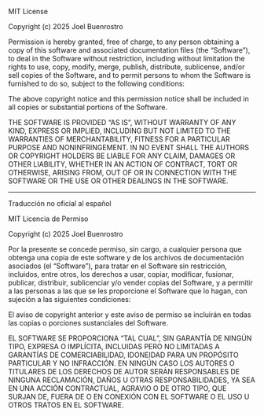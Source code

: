 MIT License

Copyright (c) 2025 Joel Buenrostro

Permission is hereby granted, free of charge, to any person obtaining a copy
of this software and associated documentation files (the “Software”), to deal
in the Software without restriction, including without limitation the rights
to use, copy, modify, merge, publish, distribute, sublicense, and/or sell
copies of the Software, and to permit persons to whom the Software is
furnished to do so, subject to the following conditions:

The above copyright notice and this permission notice shall be included in all
copies or substantial portions of the Software.

THE SOFTWARE IS PROVIDED “AS IS”, WITHOUT WARRANTY OF ANY KIND, EXPRESS OR
IMPLIED, INCLUDING BUT NOT LIMITED TO THE WARRANTIES OF MERCHANTABILITY,
FITNESS FOR A PARTICULAR PURPOSE AND NONINFRINGEMENT. IN NO EVENT SHALL THE
AUTHORS OR COPYRIGHT HOLDERS BE LIABLE FOR ANY CLAIM, DAMAGES OR OTHER
LIABILITY, WHETHER IN AN ACTION OF CONTRACT, TORT OR OTHERWISE, ARISING FROM,
OUT OF OR IN CONNECTION WITH THE SOFTWARE OR THE USE OR OTHER DEALINGS IN THE
SOFTWARE.

---

Traducción no oficial al español

MIT Licencia de Permiso

Copyright (c) 2025 Joel Buenrostro

Por la presente se concede permiso, sin cargo, a cualquier persona que obtenga una copia
de este software y de los archivos de documentación asociados (el “Software”), para
tratar en el Software sin restricción, incluidos, entre otros, los derechos a usar,
copiar, modificar, fusionar, publicar, distribuir, sublicenciar y/o vender copias del
Software, y a permitir a las personas a las que se les proporcione el Software que lo
hagan, con sujeción a las siguientes condiciones:

El aviso de copyright anterior y este aviso de permiso se incluirán en todas las copias o
porciones sustanciales del Software.

EL SOFTWARE SE PROPORCIONA “TAL CUAL”, SIN GARANTÍA DE NINGÚN TIPO, EXPRESA O IMPLÍCITA,
INCLUIDAS PERO NO LIMITADAS A GARANTÍAS DE COMERCIABILIDAD, IDONEIDAD PARA UN PROPÓSITO
PARTICULAR Y NO INFRACCIÓN. EN NINGÚN CASO LOS AUTORES O TITULARES DE LOS DERECHOS DE AUTOR
SERÁN RESPONSABLES DE NINGUNA RECLAMACIÓN, DAÑOS U OTRAS RESPONSABILIDADES, YA SEA EN
UNA ACCIÓN CONTRACTUAL, AGRAVIO O DE OTRO TIPO, QUE SURJAN DE, FUERA DE O EN CONEXIÓN
CON EL SOFTWARE O EL USO U OTROS TRATOS EN EL SOFTWARE.
